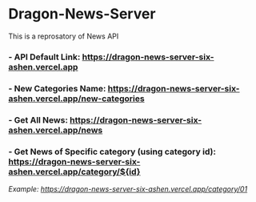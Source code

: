 # Dragon-News-Server
This is a reprosatory of News API

###  - API Default Link: https://dragon-news-server-six-ashen.vercel.app
###  - New Categories Name: https://dragon-news-server-six-ashen.vercel.app/new-categories
###  - Get All News: https://dragon-news-server-six-ashen.vercel.app/news
###  - Get News of Specific category (using category id): https://dragon-news-server-six-ashen.vercel.app/category/${id}
*Example: https://dragon-news-server-six-ashen.vercel.app/category/01*
